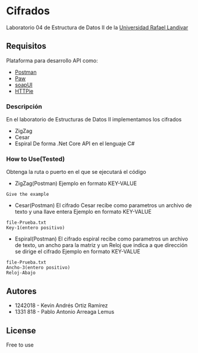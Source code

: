 # Cifrados
Laboratorio 04 de Estructura de Datos II de la [Universidad Rafael Landivar](https://principal.url.edu.gt/)

## Requisitos

Plataforma para desarrollo API como:
* [Postman](https://www.postman.com/)
* [Paw](https://paw.cloud/)
* [soapUI](https://www.soapui.org/)
* [HTTPie](https://httpie.org/)

### Descripción
En el laboratorio de Estructuras de Datos II implementamos los cifrados 

* ZigZag
* Cesar
* Espiral
De forma .Net Core API en el lenguaje C#

### How to Use(Tested)
Obtenga la ruta o puerto en el que se ejecutará el código

* ZigZag(Postman)
Ejemplo en formato KEY-VALUE
```
Give the example
```

* Cesar(Postman)
El cifrado Cesar recibe como parametros un archivo de texto y una llave entera
Ejemplo en formato KEY-VALUE
```
file-Prueba.txt
Key-1(entero positivo)
```

* Espiral(Postman)
El cifrado espiral recibe como parametros un archivo de texto, un ancho para la matriz y un Reloj que indica a que dirección se dirige el cifrado
Ejemplo en formato KEY-VALUE
```
file-Prueba.txt
Ancho-3(entero positivo)
Reloj-Abajo
```

## Autores

* 1242018 - Kevin Andrés Ortiz Ramírez
* 1331 818 - Pablo Antonio Arreaga Lemus

## License
Free to use
